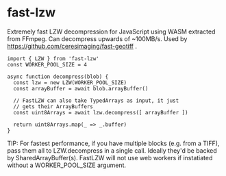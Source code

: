 # fast-lzw
Extremely fast LZW decompression for JavaScript using WASM extracted from FFmpeg. Can decompress upwards of ~100MB/s. Used by https://github.com/ceresimaging/fast-geotiff . 

```
import { LZW } from 'fast-lzw'
const WORKER_POOL_SIZE = 4

async function decompress(blob) {
  const lzw = new LZW(WORKER_POOL_SIZE)
  const arrayBuffer = await blob.arrayBuffer()
  
  // FastLZW can also take TypedArrays as input, it just
  // gets their ArrayBuffers
  const uint8Arrays = await lzw.decompress([ arrayBuffer ])
  
  return uint8Arrays.map(_ => _.buffer)
}

```

TIP: For fastest performance, if you have multiple blocks (e.g. from a TIFF), pass them all to LZW.decompress in a single call. Ideally they'd be backed by SharedArrayBuffer(s). FastLZW will not use web workers if instatiated without a WORKER_POOL_SIZE argument.
